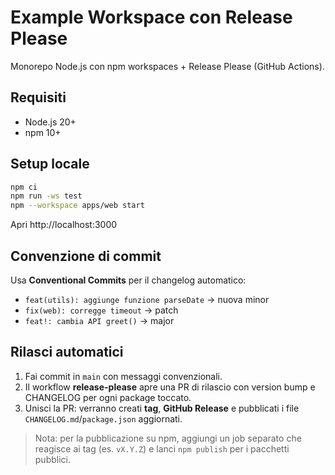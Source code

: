 # Example Workspace con Release Please

Monorepo Node.js con npm workspaces + Release Please (GitHub Actions).

## Requisiti
- Node.js 20+
- npm 10+

## Setup locale
```bash
npm ci
npm run -ws test
npm --workspace apps/web start
```

Apri http://localhost:3000

## Convenzione di commit
Usa **Conventional Commits** per il changelog automatico:

- `feat(utils): aggiunge funzione parseDate`  → nuova minor
- `fix(web): corregge timeout`                → patch
- `feat!: cambia API greet()`                 → major

## Rilasci automatici
1. Fai commit in `main` con messaggi convenzionali.
2. Il workflow **release-please** apre una PR di rilascio con version bump e CHANGELOG per ogni package toccato.
3. Unisci la PR: verranno creati **tag**, **GitHub Release** e pubblicati i file `CHANGELOG.md`/`package.json` aggiornati.

> Nota: per la pubblicazione su npm, aggiungi un job separato che reagisce ai tag (es. `vX.Y.Z`) e lanci `npm publish` per i pacchetti pubblici.
